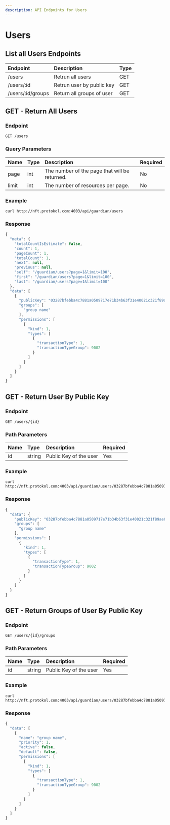 ```yaml
---
description: API Endpoints for Users
---
```


# Users

## List all Users Endpoints

| Endpoint | Description | Type |
| :--- | :--- | :--- |
| /users | Retrun all users | GET |
| /users/:id | Retrun user by public key | GET |
| /users/:id/groups | Return all groups of user | GET |

## GET - Return All Users

### Endpoint <a id="endpoint"></a>

```text
GET /users
```

### **Query Parameters** <a id="query-parameters"></a>

| **Name** | Type | Description | Required |
| :--- | :--- | :--- | :--- |
| page | int | The number of the page that will be returned. | No |
| limit | int | The number of resources per page. | No |

### Example

```text
curl http://nft.protokol.com:4003/api/guardian/users
```

### Response

```javascript
{
  "meta": {
    "totalCountIsEstimate": false,
    "count": 1,
    "pageCount": 1,
    "totalCount": 1,
    "next": null,
    "previous": null,
    "self": "/guardian/users?page=1&limit=100",
    "first": "/guardian/users?page=1&limit=100",
    "last": "/guardian/users?page=1&limit=100"
  },
  "data": [
    {
      "publicKey": "03287bfebba4c7881a0509717e71b34b63f31e40021c321f89ae04f84be6d6ac37",
      "groups": [
        "group name"
      ],
      "permissions": [
        {
          "kind": 1,
          "types": [
            {
              "transactionType": 1,
              "transactionTypeGroup": 9002
            }
          ]
        }
      ]
    }
  ]
}
```

## GET - Return User By Public Key

### Endpoint <a id="endpoint"></a>

```text
GET /users/{id}
```

### Path Parameters <a id="path-parameters"></a>

| Name | Type | Description | Required |
| :--- | :--- | :--- | :--- |
| id | string | Public Key of the user | Yes |

### Example

```text
curl http://nft.protokol.com:4003/api/guardian/users/03287bfebba4c7881a0509717e71b34b63f31e40021c321f89ae04f84be6d6ac37
```

### Response

```javascript
{
  "data": {
    "publicKey": "03287bfebba4c7881a0509717e71b34b63f31e40021c321f89ae04f84be6d6ac37",
    "groups": [
      "group name"
    ],
    "permissions": [
      {
        "kind": 1,
        "types": [
          {
            "transactionType": 1,
            "transactionTypeGroup": 9002
          }
        ]
      }
    ]
  }
}
```

## GET - Return Groups of User By Public Key

### Endpoint <a id="endpoint"></a>

```text
GET /users/{id}/groups
```

### Path Parameters <a id="path-parameters"></a>

| Name | Type | Description | Required |
| :--- | :--- | :--- | :--- |
| id | string | Public Key of the user | Yes |

### Example

```text
curl http://nft.protokol.com:4003/api/guardian/users/03287bfebba4c7881a0509717e71b34b63f31e40021c321f89ae04f84be6d6ac37/groups
```

### Response

```javascript
{
  "data": [
    {
      "name": "group name",
      "priority": 1,
      "active": false,
      "default": false,
      "permissions": [
        {
          "kind": 1,
          "types": [
            {
              "transactionType": 1,
              "transactionTypeGroup": 9002
            }
          ]
        }
      ]
    }
  ]
}
```

